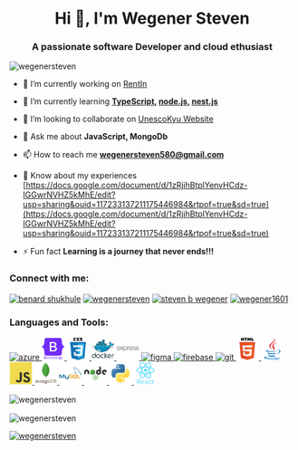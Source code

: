 <h1 align="center">Hi 👋, I'm Wegener Steven</h1>
<h3 align="center">A passionate software Developer and cloud ethusiast</h3>

<p align="left"> <img src="https://komarev.com/ghpvc/?username=wegenersteven&label=Profile%20views&color=0e75b6&style=flat" alt="wegenersteven" /> </p>

- 🔭 I’m currently working on [RentIn](https://github.com/WegenerSteven/RentInn-website.git)

- 🌱 I’m currently learning **[TypeScript](https://www.typescriptlang.org/), [node.js](https://nodejs.org/en), [nest.js](https://nestjs.com/)**

- 👯 I’m looking to collaborate on [UnescoKyu Website](https://github.com/WegenerSteven/Unesco.git)

- 💬 Ask me about **JavaScript, MongoDb**

- 📫 How to reach me **wegenersteven580@gmail.com**

- 📄 Know about my experiences [https://docs.google.com/document/d/1zRjihBtplYenvHCdz-IGGwrNVHZ5kMhE/edit?usp=sharing&ouid=117233137211175446984&rtpof=true&sd=true](https://docs.google.com/document/d/1zRjihBtplYenvHCdz-IGGwrNVHZ5kMhE/edit?usp=sharing&ouid=117233137211175446984&rtpof=true&sd=true)

- ⚡ Fun fact **Learning is a journey that never ends!!!**

<h3 align="left">Connect with me:</h3>
<p align="left">
<a href="https://linkedin.com/in/benard shukhule" target="blank"><img align="center" src="https://raw.githubusercontent.com/rahuldkjain/github-profile-readme-generator/master/src/images/icons/Social/linked-in-alt.svg" alt="benard shukhule" height="30" width="40" /></a>
<a href="https://stackoverflow.com/users/wegenersteven" target="blank"><img align="center" src="https://raw.githubusercontent.com/rahuldkjain/github-profile-readme-generator/master/src/images/icons/Social/stack-overflow.svg" alt="wegenersteven" height="30" width="40" /></a>
<a href="https://fb.com/steven b wegener" target="blank"><img align="center" src="https://raw.githubusercontent.com/rahuldkjain/github-profile-readme-generator/master/src/images/icons/Social/facebook.svg" alt="steven b wegener" height="30" width="40" /></a>
<a href="https://instagram.com/wegener1601" target="blank"><img align="center" src="https://raw.githubusercontent.com/rahuldkjain/github-profile-readme-generator/master/src/images/icons/Social/instagram.svg" alt="wegener1601" height="30" width="40" /></a>
</p>

<h3 align="left">Languages and Tools:</h3>
<p align="left"> <a href="https://azure.microsoft.com/en-in/" target="_blank" rel="noreferrer"> <img src="https://www.vectorlogo.zone/logos/microsoft_azure/microsoft_azure-icon.svg" alt="azure" width="40" height="40"/> </a> <a href="https://getbootstrap.com" target="_blank" rel="noreferrer"> <img src="https://raw.githubusercontent.com/devicons/devicon/master/icons/bootstrap/bootstrap-plain-wordmark.svg" alt="bootstrap" width="40" height="40"/> </a> <a href="https://www.w3schools.com/css/" target="_blank" rel="noreferrer"> <img src="https://raw.githubusercontent.com/devicons/devicon/master/icons/css3/css3-original-wordmark.svg" alt="css3" width="40" height="40"/> </a> <a href="https://www.docker.com/" target="_blank" rel="noreferrer"> <img src="https://raw.githubusercontent.com/devicons/devicon/master/icons/docker/docker-original-wordmark.svg" alt="docker" width="40" height="40"/> </a> <a href="https://expressjs.com" target="_blank" rel="noreferrer"> <img src="https://raw.githubusercontent.com/devicons/devicon/master/icons/express/express-original-wordmark.svg" alt="express" width="40" height="40"/> </a> <a href="https://www.figma.com/" target="_blank" rel="noreferrer"> <img src="https://www.vectorlogo.zone/logos/figma/figma-icon.svg" alt="figma" width="40" height="40"/> </a> <a href="https://firebase.google.com/" target="_blank" rel="noreferrer"> <img src="https://www.vectorlogo.zone/logos/firebase/firebase-icon.svg" alt="firebase" width="40" height="40"/> </a> <a href="https://git-scm.com/" target="_blank" rel="noreferrer"> <img src="https://www.vectorlogo.zone/logos/git-scm/git-scm-icon.svg" alt="git" width="40" height="40"/> </a> <a href="https://www.w3.org/html/" target="_blank" rel="noreferrer"> <img src="https://raw.githubusercontent.com/devicons/devicon/master/icons/html5/html5-original-wordmark.svg" alt="html5" width="40" height="40"/> </a> <a href="https://www.java.com" target="_blank" rel="noreferrer"> <img src="https://raw.githubusercontent.com/devicons/devicon/master/icons/java/java-original.svg" alt="java" width="40" height="40"/> </a> <a href="https://developer.mozilla.org/en-US/docs/Web/JavaScript" target="_blank" rel="noreferrer"> <img src="https://raw.githubusercontent.com/devicons/devicon/master/icons/javascript/javascript-original.svg" alt="javascript" width="40" height="40"/> </a> <a href="https://www.mongodb.com/" target="_blank" rel="noreferrer"> <img src="https://raw.githubusercontent.com/devicons/devicon/master/icons/mongodb/mongodb-original-wordmark.svg" alt="mongodb" width="40" height="40"/> </a> <a href="https://www.mysql.com/" target="_blank" rel="noreferrer"> <img src="https://raw.githubusercontent.com/devicons/devicon/master/icons/mysql/mysql-original-wordmark.svg" alt="mysql" width="40" height="40"/> </a> <a href="https://nodejs.org" target="_blank" rel="noreferrer"> <img src="https://raw.githubusercontent.com/devicons/devicon/master/icons/nodejs/nodejs-original-wordmark.svg" alt="nodejs" width="40" height="40"/> </a> <a href="https://www.python.org" target="_blank" rel="noreferrer"> <img src="https://raw.githubusercontent.com/devicons/devicon/master/icons/python/python-original.svg" alt="python" width="40" height="40"/> </a> <a href="https://reactjs.org/" target="_blank" rel="noreferrer"> <img src="https://raw.githubusercontent.com/devicons/devicon/master/icons/react/react-original-wordmark.svg" alt="react" width="40" height="40"/> </a> </p>

<p><img align="center" src="https://github-readme-stats.vercel.app/api/top-langs?username=wegenersteven&show_icons=true&locale=en&layout=compact" alt="wegenersteven" /></p>

<p><img align="center" src="https://github-readme-streak-stats.herokuapp.com/?user=wegenersteven&" alt="wegenersteven" /></p>
<p align="left"> <a href="https://github.com/ryo-ma/github-profile-trophy"><img src="https://github-profile-trophy.vercel.app/?username=wegenersteven" alt="wegenersteven" /></a> </p>

